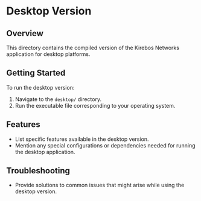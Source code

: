 # Desktop Version

## Overview
This directory contains the compiled version of the Kirebos Networks application for desktop platforms.

## Getting Started
To run the desktop version:
1. Navigate to the `desktop/` directory.
2. Run the executable file corresponding to your operating system.

## Features
- List specific features available in the desktop version.
- Mention any special configurations or dependencies needed for running the desktop application.

## Troubleshooting
- Provide solutions to common issues that might arise while using the desktop version.
